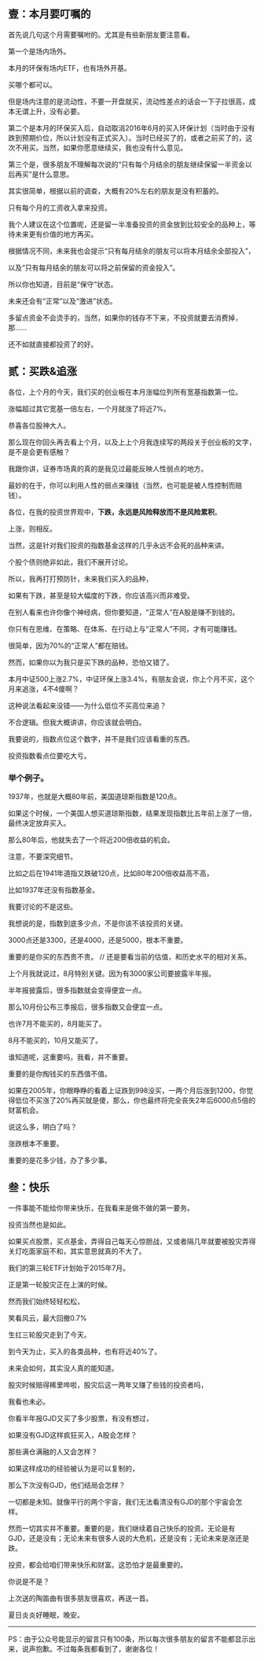 ## 壹：本月要叮嘱的



首先说几句这个月需要嘱咐的。尤其是有些新朋友要注意看。

第一个是场内场外。

本月的环保有场内ETF，也有场外开基。

买哪个都可以。

但是场内注意的是流动性，不要一开盘就买，流动性差点的话会一下子拉很高，成本无谓上升，没有必要。



第二个是本月的环保买入后，自动取消2016年6月的买入环保计划（当时由于没有跌到预期价位，所以计划没有正式买入）。当时已经买了的，或者之前买了的，这次不用买。当然，如果你愿意继续买，我也没有什么意见。



第三个是，很多朋友不理解每次说的“只有每个月结余的朋友继续保留一半资金以后再买”是什么意思。

其实很简单，根据以前的调查，大概有20%左右的朋友是没有积蓄的。

只有每个月的工资收入拿来投资。

我个人建议在这个位置呢，还是留一半准备投资的资金放到比较安全的品种上，等待未来更有价值的地方再买。



根据情况不同，未来我也会提示“只有每月结余的朋友可以将本月结余全部投入”，

以及“只有每月结余的朋友可以将之前保留的资金投入”。

所以你也知道，目前是“保守”状态。

未来还会有“正常”以及“激进”状态。

多留点资金不会烫手的，当然，如果你的钱存不下来，不投资就要去消费掉，那……

还不如就直接都投资了的好。



## 贰：买跌&追涨



各位，上个月的今天，我们买的创业板在本月涨幅位列所有宽基指数第一位。

涨幅超过其它宽基一倍左右，一个月就涨了将近7%。

恭喜各位股神大人。



那么现在你回头再去看上个月，以及上上个月我连续写的两段关于创业板的文字，是不是会更有感触？

我跟你讲，证券市场真的真的是我见过最能反映人性弱点的地方。

最妙的在于，你可以利用人性的弱点来赚钱（当然，也可能是被人性控制而赔钱）。



各位，在我的投资世界观中，**下跌，永远是风险释放而不是风险累积**。

上涨，则相反。

当然，这是针对我们投资的指数基金这样的几乎永远不会死的品种来讲。

个股个债则绝非如此，我们不展开讨论。

所以，我再打打预防针，未来我们买入的品种，

如果有下跌，甚至是较大幅度的下跌，你应该高兴而非难受。

在别人看来也许你像个神经病，但你要知道，“正常人”在A股是赚不到钱的。

你只有在思维、在策略、在体系、在行动上与“正常人”不同，才有可能赚钱。

很简单，因为70%的“正常人”都在赔钱。



然而，如果你以为我只是买下跌的品种，恐怕又错了。

本月中证500上涨2.7%，中证环保上涨3.4%，有朋友会说，你上个月不买，这个月来追涨，4不4傻啊？

这种说法看起来没错——为什么低位不买高位来追？

不合逻辑。但我大概讲讲，你应该就会明白。

我要说的，指数点位这个数字，并不是我们应该看重的东西。

投资指数看点位要吃大亏。



### 举个例子。

1937年，也就是大概80年前，美国道琼斯指数是120点。

如果这个时候，一个美国人想买道琼斯指数，结果发现指数比五年前上涨了一倍，最终决定放弃买入。

那么80年后，他就失去了一个将近200倍收益的机会。



注意，不要深究细节。

比如之后在1941年道指又跌破120点，比如80年200倍收益高不高，

比如1937年还没有指数基金。

我要讨论的不是这些。



我想说的是，指数到底多少点，不是你该不该投资的关键。

3000点还是3300，还是4000，还是5000，根本不重要。

重要的是你买的东西贵不贵。 // 还是要看当前的估值，和历史水平的相对关系。



上个月我就说过，8月特别关键。因为有3000家公司要披露半年报。

半年报披露后，很多指数就会变得便宜一点。

那么10月份公布三季报后，很多指数又会便宜一点。

也许7月不能买的，8月能买了。

8月不能买的，10月又能买了。

谁知道呢，这重要吗，我看，并不重要。

重要的是你掏钱买的东西值不值。



如果在2005年，你眼睁睁的看着上证跌到998没买，一两个月后涨到1200，你觉得低位不买涨了20%再买就是傻，那么，你也最终将完全丧失2年后6000点5倍的财富机会。



说这么多，明白了吗？



涨跌根本不重要。

重要的是花多少钱，办了多少事。



## 叁：快乐



一件事能不能给你带来快乐，在我看来是做不做的第一要务。



投资当然也是如此。

如果买点股票，买点基金，弄得自己每天心惊胆战，又或者隔几年就要被股灾弄得关灯吃面家庭不和，其实意思就真的不大了。



我们的第三轮ETF计划始于2015年7月。

正是第一轮股灾正在上演的时候。

然而我们始终轻轻松松，

笑看风云，最大回撤0.7%

生扛三轮股灾走到了今天。

到今天为止，买入的各类品种，也有将近40%了。



未来会如何，其实没人真的能知道。

股灾时候赔得稀里哗啦，股灾后这一两年又赚了些钱的投资者吗，

我看也未必。

你看半年报GJD又买了多少股票，有没有想过，

如果没有GJD这样疯狂买入，A股会怎样？

那些满仓满融的人又会怎样？

如果这样成功的经验被认为是可以复制的，

那么下次没有GJD，他们结局会怎样？

一切都是未知。就像平行的两个宇宙，我们无法看清没有GJD的那个宇宙会怎样。

然而一切其实并不重要。重要的是，我们继续着自己快乐的投资。无论是有GJD，还是没有；无论未来有很多人说的大危机，还是没有；无论未来是涨还是跌。

投资，都会给咱们带来快乐和财富。这恐怕才是最重要的。

你说是不是？



上次送的陶笛曲有很多朋友很喜欢，再送一首。

夏日炎炎好睡眠，晚安。



------



PS：由于公众号能显示的留言只有100条，所以每次很多朋友的留言不能都显示出来，说声抱歉。不过每条我都看到了，谢谢各位！
